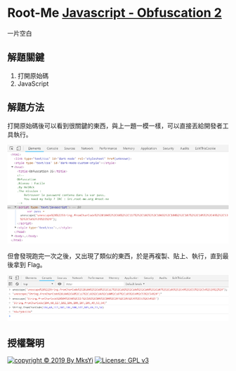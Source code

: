 Root-Me [Javascript - Obfuscation 2](https://www.root-me.org/en/Challenges/Web-Client/Javascript-Obfuscation-2)
===

一片空白

## 解題關鍵
1. 打開原始碼
2. JavaScript

## 解題方法
打開原始碼後可以看到很關鍵的東西，與上一題一模一樣，可以直接丟給開發者工具執行。  

![](img/01.png)  

但會發現跑完一次之後，又出現了類似的東西，於是再複製、貼上、執行，直到最後拿到 Flag。  

![](img/02.png)  

## 授權聲明
[![copyright © 2019 By MksYi](https://img.shields.io/badge/copyright%20©-%202019%20By%20MksYi-blue.svg)](https://mks.tw/)
[![License: GPL v3](https://img.shields.io/badge/License-GPL%20v3-blue.svg)](https://www.gnu.org/licenses/gpl-3.0)
